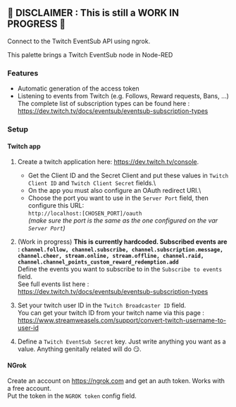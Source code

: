 ## 🚧 DISCLAIMER : This is still a WORK IN PROGRESS 🚧

Connect to the Twitch EventSub API using ngrok.

This palette brings a Twitch EventSub node in Node-RED

### Features
- Automatic generation of the access token
- Listening to events from Twitch (e.g. Follows, Reward requests, Bans, ...)
  The complete list of subscription types can be found here : https://dev.twitch.tv/docs/eventsub/eventsub-subscription-types

### Setup
#### Twitch app
1. Create a twitch application here: https://dev.twitch.tv/console.
   - Get the Client ID and the Secret Client and put these values in `Twitch Client ID` and `Twitch Client Secret` fields.\
   - On the app you must also configure an OAuth redirect URI.\
   - Choose the port you want to use in the `Server Port` field, then configure this URL:\
   `http://localhost:[CHOSEN_PORT]/oauth`\
   *(make sure the port is the same as the one configured on the var `Server Port`)*

2. (Work in progress) **This is currently hardcoded. Subscribed events are : `channel.follow, channel.subscribe, channel.subscription.message, channel.cheer, stream.online, stream.offline, channel.raid, channel.channel_points_custom_reward_redemption.add`**\
   Define the events you want to subscribe to in the `Subscribe to events` field.\
   See full events list here :\
   https://dev.twitch.tv/docs/eventsub/eventsub-subscription-types

3. Set your twitch user ID in the `Twitch Broadcaster ID` field.\
   You can get your twitch ID from your twitch name via this page : https://www.streamweasels.com/support/convert-twitch-username-to-user-id

4. Define a `Twitch EventSub Secret` key. Just write anything you want as a value. Anything genitally related will do 😏.

#### NGrok
Create an account on https://ngrok.com and get an auth token. Works with a free account.\
Put the token in the `NGROK token` config field.

